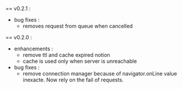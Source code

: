 == v0.2.1 :
  * bug fixes :
    * removes request from queue when cancelled
    
== v0.2.0 :
  * enhancements :
    * remove ttl and cache expired notion
    * cache is used only when server is unreachable
  * bug fixes :
    * remove connection manager because of navigator.onLine
      value inexacte. Now rely on the fail of requests.
